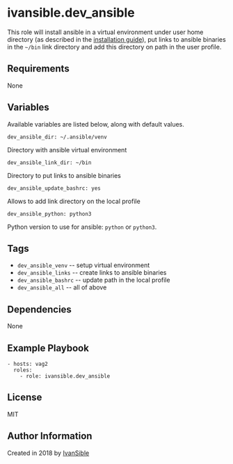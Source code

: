 # ivansible.dev_ansible

This role will install ansible in a virtual environment under user
home directory (as described in the
[installation guide](https://docs.ansible.com/ansible/latest/installation_guide/intro_installation.html#latest-releases-via-pip)),
put links to ansible binaries in the `~/bin` link directory
and add this directory on path in the user profile.


## Requirements

None


## Variables

Available variables are listed below, along with default values.

    dev_ansible_dir: ~/.ansible/venv

Directory with ansible virtual environment

    dev_ansible_link_dir: ~/bin

Directory to put links to ansible binaries

    dev_ansible_update_bashrc: yes

Allows to add link directory on the local profile

    dev_ansible_python: python3

Python version to use for ansible: `python` or `python3`.


## Tags

- `dev_ansible_venv` -- setup virtual environment
- `dev_ansible_links` -- create links to ansible binaries
- `dev_ansible_bashrc` -- update path in the local profile
- `dev_ansible_all` -- all of above


## Dependencies

None


## Example Playbook

    - hosts: vag2
      roles:
        - role: ivansible.dev_ansible


## License

MIT


## Author Information

Created in 2018 by [IvanSible](https://github.com/ivansible)
